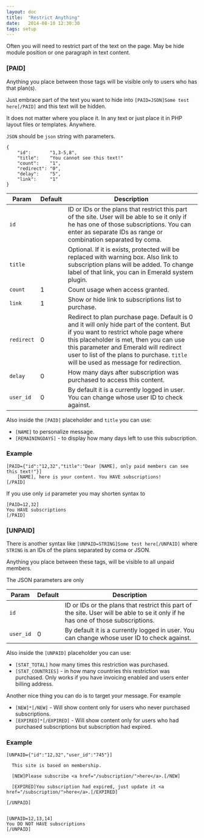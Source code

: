 ```yaml
---
layout: doc
title:  "Restrict Anything"
date:   2014-08-10 12:30:30
tags: setup
---
```


Often you will need to restrict part of the text on the page. May be hide module position or one paragraph in text content.

### [PAID] 

Anything you place between those tags will be visible only to users who has that plan(s). 

Just embrace part of the text you want to hide into `[PAID=JSON]Some test here[/PAID]` and this text will be hidden.

It does not matter where you place it. In any text or just place it in PHP layout files or templates. Anywhere.

`JSON` should be `json` string with parameters.


	{
		"id":       "1,3-5,8",
		"title":    "You cannot see this text!"
		"count":    "1",
		"redirect": "0",
		"delay":    "5",
		"link":     "1"
	}

Param | Default | Description
------|---|---
`id`    | | ID or IDs or the plans that restrict this part of the site. User will be able to se it only if he has one of those subscriptions. You can enter as separate IDs as range or combination separated by coma.
`title` | | Optional. If it is exists, protected will be replaced with warning box. Also link to subscription plans will be added. To change label of that link, you can in Emerald system plugin.
`count` | 1 | Count usage when access granted.
`link` | 1 | Show or hide link to subscriptions list to purchase.
`redirect` | 0| Redirect to plan purchase page. Default is 0 and it will only hide part of the content. But if you want to restrict whole page where this placeholder is met, then you can use this parameter and Emerald will redirect user to list of the plans to purchase. `title` will be used as message for redirection.
`delay` | 0 | How many days after subscription was purchased to access this content.
`user_id` | 0 | By default it is a currently logged in user. You can change whose user ID to check against.

Also inside the `[PAID]` placeholder and `title` you can use:
 
- `[NAME]` to personalize message.
- `[REMAININGDAYS]` - to display how many days left to use this subscription.

### Example

    [PAID={"id":"12,32","title":"Dear [NAME], only paid members can see this text!"}]
        [NAME], here is your content. You HAVE subscriptions!
    [/PAID]

If you use only `id` parameter you may shorten syntax to 

	[PAID=12,32]
    You HAVE subscriptions
    [/PAID]

### [UNPAID]

There is another syntax like `[UNPAID=STRING]Some test here[/UNPAID]` where `STRING` is an IDs of the plans separated by coma or JSON. 

Anything you place between these tags, will be visible to all unpaid members.

The JSON parameters are only 

Param | Default | Description
------|---|---
`id`    | | ID or IDs or the plans that restrict this part of the site. User will be able to se it only if he has one of those subscriptions.
`user_id` | 0 | By default it is a currently logged in user. You can change whose user ID to check against.

Also inside the `[UNPAID]` placeholder you can use:
 
- `[STAT_TOTAL]` how many times this restriction was purchased.
- `[STAT_COUNTRIES]` - in how many countries this restriction was purchased. Only works if you have invoicing enabled and users enter billing address.

Another nice thing you can do is to target your message. For example 

- `[NEW]*[/NEW]` - Will show content only for users who never purchased subscriptions. 
- `[EXPIRED]*[/EXPIRED]` - Will show content only for users who had purchased subscriptions but subscription had expired. 

### Example

    [UNPAID={"id":"12,32","user_id":"745"}]
    
      This site is based on membership.
    
      [NEW]Please subscribe <a href="/subscription/">here</a>.[/NEW]
    
      [EXPIRED]You subscription had expired, just update it <a href="/subscription/">here</a>.[/EXPIRED]
    
    [/UNPAID]


    [UNPAID=12,13,14]
    You DO NOT HAVE subscriptions
    [/UNPAID]
